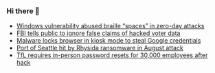 ### Hi there 👋

<!--START_SECTION:feed-->
* [Windows vulnerability abused braille “spaces” in zero-day attacks](https://www.bleepingcomputer.com/news/security/windows-vulnerability-abused-braille-spaces-in-zero-day-attacks/)
* [FBI tells public to ignore false claims of hacked voter data](https://www.bleepingcomputer.com/news/security/fbi-tells-public-to-ignore-false-claims-of-hacked-voter-data/)
* [Malware locks browser in kiosk mode to steal Google credentials](https://www.bleepingcomputer.com/news/security/malware-locks-browser-in-kiosk-mode-to-steal-google-credentials/)
* [Port of Seattle hit by Rhysida ransomware in August attack](https://www.bleepingcomputer.com/news/security/port-of-seattle-says-rhysida-ransomware-was-behind-august-attack/)
* [TfL requires in-person password resets for 30,000 employees after hack](https://www.bleepingcomputer.com/news/security/tfl-requires-in-person-password-resets-for-30-000-employees-after-hack/)
<!--END_SECTION:feed-->

<!--
**frankenk/frankenk** is a ✨ _special_ ✨ repository because its `README.md` (this file) appears on your GitHub profile.

Here are some ideas to get you started:

- 🔭 I’m currently working on ...
- 🌱 I’m currently learning ...
- 👯 I’m looking to collaborate on ...
- 🤔 I’m looking for help with ...
- 💬 Ask me about ...
- 📫 How to reach me: ...
- 😄 Pronouns: ...
- ⚡ Fun fact: ...
-->



